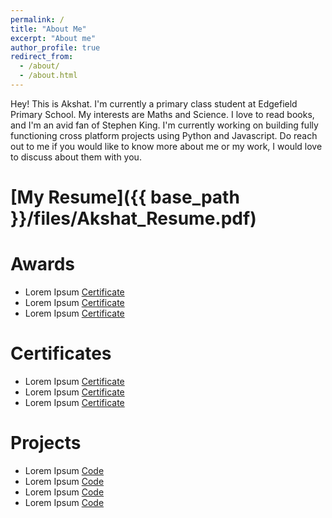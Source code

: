 ```yaml
---
permalink: /
title: "About Me"
excerpt: "About me"
author_profile: true
redirect_from: 
  - /about/
  - /about.html
---
```


Hey! This is Akshat. I'm currently a primary class student at Edgefield Primary School. My interests are Maths and Science. I love to read books, and I'm an avid fan of Stephen King. I'm currently working on building fully functioning cross platform projects using Python and Javascript. Do reach out to me if you would like to know more about me or my work, I would love to discuss about them with you.


# [My Resume]({{ base_path }}/files/Akshat_Resume.pdf)

# Awards
* Lorem Ipsum [Certificate](https://link.springer.com/chapter/10.1007/978-3-030-63823-8_14)
* Lorem Ipsum [Certificate](https://link.springer.com/chapter/10.1007/978-3-030-63823-8_14)
* Lorem Ipsum [Certificate](https://link.springer.com/chapter/10.1007/978-3-030-63823-8_14)


# Certificates
* Lorem Ipsum [Certificate](https://link.springer.com/chapter/10.1007/978-3-030-63823-8_14)
* Lorem Ipsum [Certificate](https://link.springer.com/chapter/10.1007/978-3-030-63823-8_14)
* Lorem Ipsum [Certificate](https://link.springer.com/chapter/10.1007/978-3-030-63823-8_14)


# Projects
* Lorem Ipsum [Code](https://link.springer.com/chapter/10.1007/978-3-030-63823-8_14)
* Lorem Ipsum [Code](https://link.springer.com/chapter/10.1007/978-3-030-63823-8_14)
* Lorem Ipsum [Code](https://link.springer.com/chapter/10.1007/978-3-030-63823-8_14)
* Lorem Ipsum [Code](https://link.springer.com/chapter/10.1007/978-3-030-63823-8_14)
